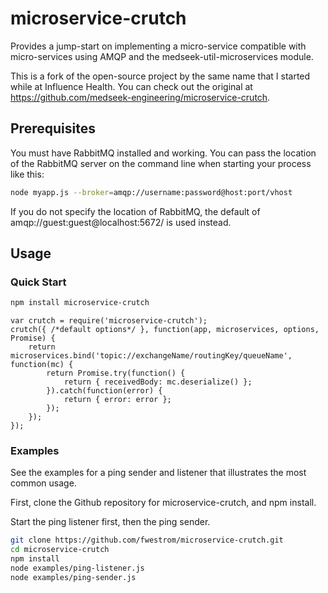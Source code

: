 # microservice-crutch

Provides a jump-start on implementing a micro-service compatible with
micro-services using AMQP and the medseek-util-microservices module.

This is a fork of the open-source project by the same name that I started while at Influence Health.
You can check out the original at https://github.com/medseek-engineering/microservice-crutch.

## Prerequisites

You must have RabbitMQ installed and working.  You can pass the location of
the RabbitMQ server on the command line when starting your process like this:
```bash
node myapp.js --broker=amqp://username:password@host:port/vhost
```

If you do not specify the location of RabbitMQ, the default of
amqp://guest:guest@localhost:5672/ is used instead.


## Usage

### Quick Start

```bash
npm install microservice-crutch
```

```node
var crutch = require('microservice-crutch');
crutch({ /*default options*/ }, function(app, microservices, options, Promise) {
    return microservices.bind('topic://exchangeName/routingKey/queueName', function(mc) {
        return Promise.try(function() {
            return { receivedBody: mc.deserialize() };
        }).catch(function(error) {
            return { error: error };
        });
    });
});
```

### Examples

See the examples for a ping sender and listener that illustrates the most
common usage.

First, clone the Github repository for microservice-crutch, and npm install.

Start the ping listener first, then the ping sender.

```bash
git clone https://github.com/fwestrom/microservice-crutch.git
cd microservice-crutch
npm install
node examples/ping-listener.js
node examples/ping-sender.js
```
